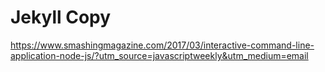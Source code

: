 # Jekyll Copy

 https://www.smashingmagazine.com/2017/03/interactive-command-line-application-node-js/?utm_source=javascriptweekly&utm_medium=email
 